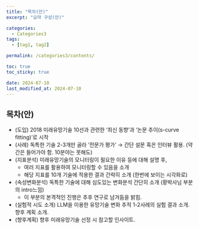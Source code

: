 ```yaml
---
title: "목차(안)"
excerpt: "요약 구성(안)"

categories:
  - Categories3
tags:
  - [tag1, tag2]

permalink: /categories3/contents/

toc: true
toc_sticky: true

date: 2024-07-10
last_modified_at: 2024-07-10
---
```


## 목차(안)

- (도입) 2018 미래유망기술 10선과 관련한 ‘최신 동향’과 ‘논문 추이(s-curve fitting)’로 시작
- (사례) 독특한 기술 2-3개만 골라 ‘전문가 평가’ → 간단 설문 혹은 인터뷰 활용. (약간은 들어가야 함. 10분야는 못해도)
- (지표분석) 미래유망기술의 모니터링이 필요한 이유 등에 대해 설명 후,
    - 여러 지표를 활용하여 모니터링할 수 있음을 소개
    - 해당 지표를 10개 기술에 적용한 결과 간략히 소개 (한번에 보이는 시각화로)
- (속성변화분석) 독특한 기술에 대해 심도있는 변화분석 간단히 소개 (황박사님 부분의 intro느낌)
    - 이 부분의 본격적인 진행은 추후 연구로 남겨둠을 밝힘.
- (실험적 시도 소개) LLM을 이용한 유망기술 변화 추적 1-2사례의 실험 결과 소개. 향후 계획 소개.
- (향후계획) 향후 미래유망기술 선정 시 참고할 인사이트.